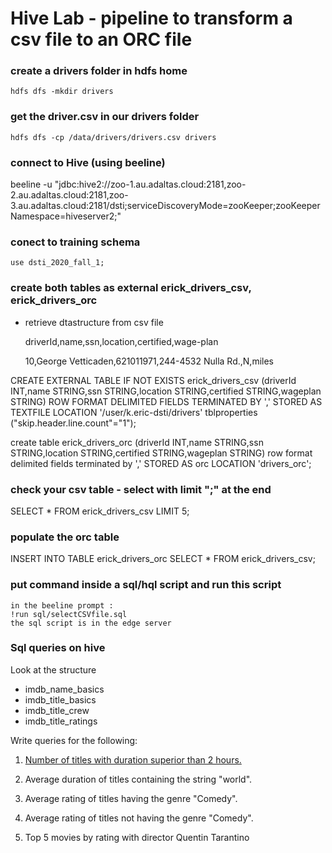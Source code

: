 # Hive Lab - pipeline to transform a csv file to an ORC file

### create a drivers folder in hdfs home
	hdfs dfs -mkdir drivers
### get the driver.csv in our drivers folder
	hdfs dfs -cp /data/drivers/drivers.csv drivers
### connect to Hive (using beeline)
beeline -u "jdbc:hive2://zoo-1.au.adaltas.cloud:2181,zoo-2.au.adaltas.cloud:2181,zoo-3.au.adaltas.cloud:2181/dsti;serviceDiscoveryMode=zooKeeper;zooKeeperNamespace=hiveserver2;"
### conect to training schema
	use dsti_2020_fall_1;
### create both tables as external erick_drivers_csv, erick_drivers_orc
* retrieve dtastructure from csv file

	driverId,name,ssn,location,certified,wage-plan
	
	10,George Vetticaden,621011971,244-4532 Nulla Rd.,N,miles

CREATE EXTERNAL TABLE IF NOT EXISTS erick_drivers_csv
 (driverId INT,name STRING,ssn STRING,location STRING,certified STRING,wageplan STRING)
ROW FORMAT DELIMITED
FIELDS TERMINATED BY ','
STORED AS TEXTFILE
LOCATION '/user/k.eric-dsti/drivers'
tblproperties ("skip.header.line.count"="1");


create table erick_drivers_orc (driverId INT,name STRING,ssn STRING,location STRING,certified STRING,wageplan STRING)
row format delimited fields terminated by ',' 
STORED AS orc
LOCATION 'drivers_orc';


### check your csv table - select with limit ";" at the end
SELECT * FROM erick_drivers_csv LIMIT 5;

### populate the orc table
INSERT INTO TABLE erick_drivers_orc SELECT * FROM erick_drivers_csv;

### put command inside a sql/hql script and run this script
	in the beeline prompt :
	!run sql/selectCSVfile.sql
	the sql script is in the edge server

### Sql queries on hive

Look at the structure
		
* imdb_name_basics
* imdb_title_basics
* imdb_title_crew
* imdb_title_ratings


Write queries for the following:

1) [Number of titles with duration superior than 2 hours.](sql/sql1.hql)
		
2) Average duration of titles containing the string "world".
		
3) Average rating of titles having the genre "Comedy".
	
4) Average rating of titles not having the genre "Comedy".
	
5) Top 5 movies by rating with director Quentin Tarantino
